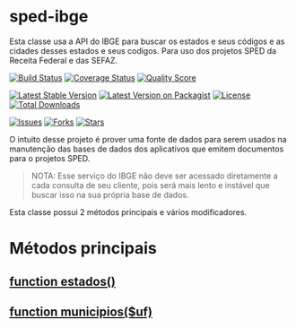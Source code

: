 # sped-ibge

Esta classe usa a API do IBGE para buscar os estados e seus códigos e as cidades desses estados e seus codigos.
Para uso dos projetos SPED da Receita Federal e das SEFAZ.

[![Build Status][ico-travis]][link-travis]
[![Coverage Status][ico-scrutinizer]][link-scrutinizer]
[![Quality Score][ico-code-quality]][link-code-quality]

[![Latest Stable Version][ico-stable]][link-packagist]
[![Latest Version on Packagist][ico-version]][link-packagist]
[![License][ico-license]][link-packagist]
[![Total Downloads][ico-downloads]][link-downloads]

[![Issues][ico-issues]][link-issues]
[![Forks][ico-forks]][link-forks]
[![Stars][ico-stars]][link-stars]

O intuito desse projeto é prover uma fonte de dados para serem usados na manutenção das bases de dados dos aplicativos que emitem documentos para o projetos SPED.

> NOTA: Esse serviço do IBGE não deve ser acessado diretamente a cada consulta de seu cliente, pois será mais lento e instável que buscar isso na sua própria base de dados.

Esta classe possui 2 métodos principais e vários modificadores.

# Métodos principais

## [function estados()](Estados.md)

## [function municipios($uf)](Municipios.md)





[ico-stable]: https://poser.pugx.org/nfephp-org/sped-ibge/v/version?style=flat
[ico-downloads]: https://poser.pugx.org/nfephp-org/sped-ibge/downloads?style=flat
[ico-license]: https://poser.pugx.org/nfephp-org/nfephp/license.svg?style=flat-square

[ico-stars]: https://img.shields.io/github/stars/nfephp-org/sped-ibge.svg
[ico-forks]: https://img.shields.io/github/forks/nfephp-org/sped-ibge.svg
[ico-issues]: https://img.shields.io/github/issues/nfephp-org/sped-ibge.svg
[ico-travis]: https://img.shields.io/travis/nfephp-org/sped-ibge/master.svg
[ico-scrutinizer]: https://img.shields.io/scrutinizer/coverage/g/nfephp-org/sped-ibge.svg
[ico-code-quality]: https://img.shields.io/scrutinizer/g/nfephp-org/sped-ibge.svg
[ico-version]: https://img.shields.io/packagist/v/nfephp-org/sped-ibge.svg



[link-packagist]: https://packagist.org/packages/nfephp-org/sped-ibge
[link-travis]: https://travis-ci.org/nfephp-org/sped-ibge
[link-scrutinizer]: https://scrutinizer-ci.com/g/nfephp-org/sped-ibge/code-structure
[link-code-quality]: https://scrutinizer-ci.com/g/nfephp-org/sped-ibge
[link-downloads]: https://packagist.org/packages/nfephp-org/sped-ibge
[link-author]: https://github.com/nfephp-org
[link-issues]: https://github.com/nfephp-org/sped-ibge/issues
[link-forks]: https://github.com/nfephp-org/sped-ibge/network
[link-stars]: https://github.com/nfephp-org/sped-ibge/stargazers






  

